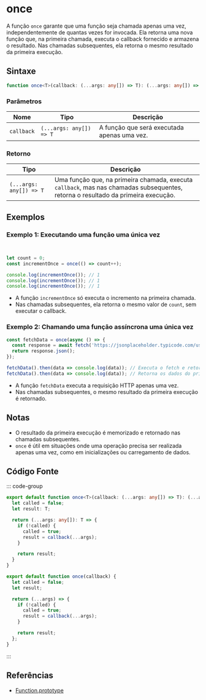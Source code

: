 # once

A função `once` garante que uma função seja chamada apenas uma vez, independentemente de quantas vezes for invocada. Ela retorna uma nova função que, na primeira chamada, executa o callback fornecido e armazena o resultado. Nas chamadas subsequentes, ela retorna o mesmo resultado da primeira execução.

## Sintaxe

```typescript
function once<T>(callback: (...args: any[]) => T): (...args: any[]) => T;
```

### Parâmetros

| Nome        | Tipo                                    | Descrição                                                       |
|-------------|-----------------------------------------|-------------------------------------------------------------------|
| `callback`  | `(...args: any[]) => T`                 | A função que será executada apenas uma vez.                      |

### Retorno

| Tipo               | Descrição                                             |
|--------------------|-------------------------------------------------------|
| `(...args: any[]) => T` | Uma função que, na primeira chamada, executa `callback`, mas nas chamadas subsequentes, retorna o resultado da primeira execução. |

## Exemplos

### Exemplo 1: Executando uma função uma única vez

```typescript


let count = 0;
const incrementOnce = once(() => count++);

console.log(incrementOnce()); // 1
console.log(incrementOnce()); // 1
console.log(incrementOnce()); // 1
```

- A função `incrementOnce` só executa o incremento na primeira chamada.
- Nas chamadas subsequentes, ela retorna o mesmo valor de `count`, sem executar o callback.

### Exemplo 2: Chamando uma função assíncrona uma única vez

```typescript
const fetchData = once(async () => {
  const response = await fetch('https://jsonplaceholder.typicode.com/users/1');
  return response.json();
});

fetchData().then(data => console.log(data)); // Executa o fetch e retorna os dados
fetchData().then(data => console.log(data)); // Retorna os dados do primeiro fetch sem fazer nova requisição
```

- A função `fetchData` executa a requisição HTTP apenas uma vez.
- Nas chamadas subsequentes, o mesmo resultado da primeira execução é retornado.

## Notas

- O resultado da primeira execução é memorizado e retornado nas chamadas subsequentes.
- `once` é útil em situações onde uma operação precisa ser realizada apenas uma vez, como em inicializações ou carregamento de dados.

## Código Fonte

::: code-group
```typescript
export default function once<T>(callback: (...args: any[]) => T): (...args: any[]) => T {
  let called = false;
  let result: T;

  return (...args: any[]): T => {
    if (!called) {
      called = true;
      result = callback(...args);
    }

    return result;
  }
}
```

```javascript
export default function once(callback) {
  let called = false;
  let result;

  return (...args) => {
    if (!called) {
      called = true;
      result = callback(...args);
    }

    return result;
  };
}
```
:::

## Referências

- [Function.prototype](https://developer.mozilla.org/pt-BR/docs/Web/JavaScript/Reference/Global_Objects/Function)